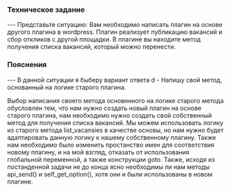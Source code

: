### Техническое задание

--- Представьте ситуацию:
Вам необходимо написать плагин на основе другого плагина в wordpress.
Плагин реализует публикацию вакансий и сбор откликов с другой площадки.
В плагине вы находите метод получения списка вакансий, который можно перенести.

### Пояснения 
--- В данной ситуации я быберу вариант ответа d - Напишу свой метод, основанный на 
логике старого плагина. 

Выбор написания своего метода основннного на логике старого метода обусловлен тем,
что нам нужно создать новый плагин на основе старого плагина, нам необходимо нужно создать свой собственный 
метод для получения списка вакансий. Мы можем использовать логику из старого метода list_vacansies в качестве основы, 
но нам нужно будет адаптировать данную логику к нашему собственному плагину.
Также нам необходимо было изменить простанство имен для соответствия новому плагину, и на мой взгляд,
отказать от использования глобальной переменной, а также конструкции goto. 
Также, исходя из постанденной задачи не до конца ясно необходимы ли нам методы api_send() и self_get_option(),
хотя они и были использованы в новом плагине.